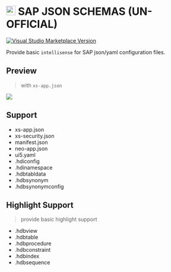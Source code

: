 # <img height="25px" src="https://res.cloudinary.com/digf90pwi/image/upload/v1609307020/json-file_ktyrrz.png"> SAP JSON SCHEMAS (UN-OFFICIAL)

[![Visual Studio Marketplace Version](https://img.shields.io/visual-studio-marketplace/v/TheoSun.sap-json-schemas?label=vscode%20marketplace)](https://marketplace.visualstudio.com/items?itemName=TheoSun.sap-json-schemas)

Provide basic `intellisense` for SAP json/yaml configuration files.

## Preview

> with `xs-app.json`

![](https://res.cloudinary.com/digf90pwi/video/upload/ac_none,q_49/v1609735532/2021-01-04_12-43-13_pyorqu.gif)

## Support

* xs-app.json
* xs-security.json
* manifest.json
* neo-app.json
* ui5.yaml
* .hdiconfig
* .hdinamespace
* .hdbtabldata
* .hdbsynonym
* .hdbsynonymconfig


## Highlight Support

> provide basic highlight support

* .hdbview
* .hdbtable
* .hdbprocedure
* .hdbconstraint
* .hdbindex
* .hdbsequence
